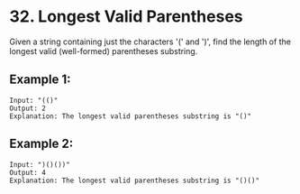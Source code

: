 # 32. Longest Valid Parentheses

Given a string containing just the characters '(' and ')', find the length of the longest valid (well-formed) parentheses substring.

## Example 1:

```
Input: "(()"
Output: 2
Explanation: The longest valid parentheses substring is "()"
```

## Example 2:

```
Input: ")()())"
Output: 4
Explanation: The longest valid parentheses substring is "()()"
```
